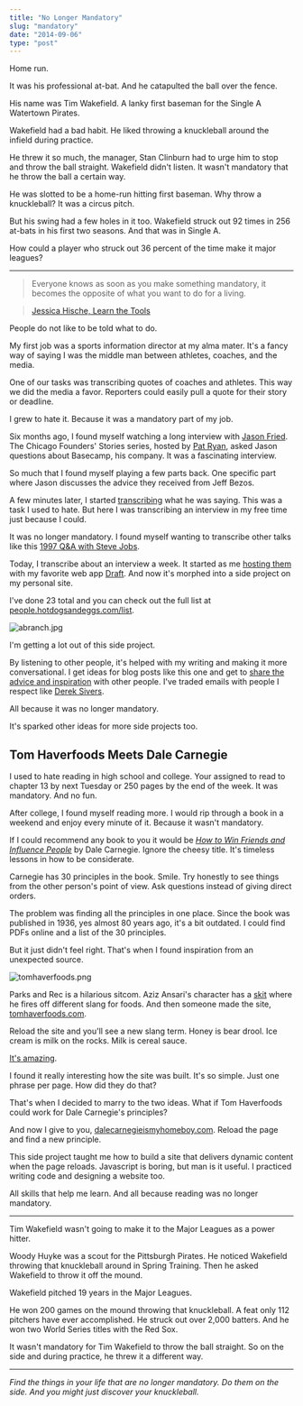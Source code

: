 ```yaml
---
title: "No Longer Mandatory"
slug: "mandatory"
date: "2014-09-06"
type: "post"
---
```


Home run. 

It was his professional at-bat. And he catapulted the ball over the fence. 

His name was Tim Wakefield. A lanky first baseman for the Single A Watertown Pirates. 

Wakefield had a bad habit. He liked throwing a knuckleball around the infield during practice. 

He threw it so much, the manager, Stan Clinburn had to urge him to stop and throw the ball straight. Wakefield didn't listen. It wasn't mandatory that he throw the ball a certain way. 

He was slotted to be a home-run hitting first baseman. Why throw a knuckleball? It was a circus pitch. 

But his swing had a few holes in it too. Wakefield struck out 92 times in 256 at-bats in his first two seasons. And that was in Single A. 

How could a player who struck out 36 percent of the time make it major leagues? 

* * * 
> Everyone knows as soon as you make something mandatory, it becomes the opposite of what you want to do for a living.

> [Jessica Hische, Learn the Tools](https://people.hotdogsandeggs.com/jessica-hische)

People do not like to be told what to do. 

My first job was a sports information director at my alma mater. It's a fancy way of saying I was the middle man between athletes, coaches, and the media. 

One of our tasks was transcribing quotes of coaches and athletes. This way we did the media a favor. Reporters could easily pull a quote for their story or deadline. 

I grew to hate it. Because it was a mandatory part of my job.

Six months ago, I found myself watching a long interview with [Jason Fried](https://twitter.com/jasonfried). The Chicago Founders' Stories series, hosted by [Pat Ryan](https://twitter.com/PatRyanChicago), asked Jason questions about Basecamp, his company. It was a fascinating interview. 

So much that I found myself playing a few parts back. One specific part where Jason discusses the advice they received from Jeff Bezos. 

A few minutes later, I started [transcribing](http://people.hotdogsandeggs.com/jason-fried) what he was saying. This was a task I used to hate. But here I was transcribing an interview in my free time just because I could. 

It was no longer mandatory. I found myself wanting to transcribe other talks like this [1997 Q&A with Steve Jobs](http://people.hotdogsandeggs.com/steve-jobs). 

Today, I transcribe about an interview a week. It started as me [hosting them](http://talks.withdraft.com) with my favorite web app [Draft](http://draftin.com). And now it's morphed into a side project on my personal site.  

I've done 23 total and you can check out the full list at [people.hotdogsandeggs.com/list](https://people.hotdogsandeggs.com). 

![abranch.jpg](https://draftin.com:443/images/20578?token=hFF1OUGZkqB7VniwEUC9YlyjK7KTuMdZRYQh66gRRbDGJ3MnzO1xnjXuaqieMjqNvVuZ7aQs09ZXZq5UbAFL24E) 

I'm getting a lot out of this side project. 

By listening to other people, it's helped with my writing and making it more conversational. I get ideas for blog posts like this one and get to [share the advice and inspiration](https://twitter.com/shanerice/status/501845460617670656) with other people. I've traded emails with people I respect like [Derek Sivers](http://sivers.org/). 

All because it was no longer mandatory. 

It's sparked other ideas for more side projects too. 

## Tom Haverfoods Meets Dale Carnegie 

I used to hate reading in high school and college. Your assigned to read to chapter 13 by next Tuesday or 250 pages by the end of the week. It was mandatory. And no fun. 

After college, I found myself reading more. I would rip through a book in a weekend and enjoy every minute of it. Because it wasn't mandatory. 

If I could recommend any book to you it would be *[How to Win Friends and Influence People](http://www.amazon.com/How-Win-Friends-Influence-People/dp/0671027034)* by Dale Carnegie. Ignore the cheesy title. It's timeless lessons in how to be considerate. 

Carnegie has 30 principles in the book. Smile. Try honestly to see things from the other person's point of view. Ask questions instead of giving direct orders.  

The problem was finding all the principles in one place. Since the book was published in 1936, yes almost 80 years ago, it's a bit outdated. I could find PDFs online and a list of the 30 principles. 

But it just didn't feel right. That's when I found inspiration from an unexpected source. 

![tomhaverfoods.png](https://draftin.com:443/images/20579?token=BXdG8RZM6u2oQDivbXOOgddjctw5KCOFajiljcwHqCHEldkfVvnjTbCVoLzQ_p9tv5s8JLb_C4kFn3M3GHufeZA) 

Parks and Rec is a hilarious sitcom. Aziz Ansari's character has a [skit](http://youtu.be/m3wQftmEDu0) where he fires off different slang for foods. And then someone made the site, [tomhaverfoods.com](http://youtu.be/m3wQftmEDu0). 

Reload the site and you'll see a new slang term. Honey is bear drool. Ice cream is milk on the rocks. Milk is cereal sauce. 

[It's amazing](http://youtu.be/3oLuxhYO5cw?t=1m40s). 

I found it really interesting how the site was built. It's so simple. Just one phrase per page. How did they do that? 

That's when I decided to marry to the two ideas. What if Tom Haverfoods could work for Dale Carnegie's principles? 

And now I give to you, [dalecarnegieismyhomeboy.com](https://hotdogsandeggs.com/dale). Reload the page and find a new principle. 

This side project taught me how to build a site that delivers dynamic content when the page reloads. Javascript is boring, but man is it useful. I practiced writing code and designing a website too. 

All skills that help me learn. And all because reading was no longer mandatory. 

* * * 

Tim Wakefield wasn't going to make it to the Major Leagues as a power hitter. 

Woody Huyke was a scout for the Pittsburgh Pirates. He noticed Wakefield throwing that knuckleball around in Spring Training. Then he asked Wakefield to throw it off the mound. 

Wakefield pitched 19 years in the Major Leagues. 

He won 200 games on the mound throwing that knuckleball. A feat only 112 pitchers have ever accomplished. He struck out over 2,000 batters. And he won two World Series titles with the Red Sox. 

It wasn't mandatory for Tim Wakefield to throw the ball straight. So on the side and during practice, he threw it a different way. 

* * * 

*Find the things in your life that are no longer mandatory. Do them on the side. And you might just discover your knuckleball.*
